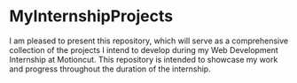 # MyInternshipProjects
I am pleased to present this repository, which will serve as a comprehensive collection of the projects I intend to develop during my Web Development Internship at Motioncut.
This repository is intended to showcase my work and progress throughout the duration of the internship.
